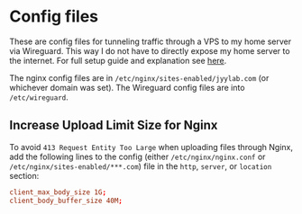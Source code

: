 # Config files

These are config files for tunneling traffic through a VPS to my home server via Wireguard. This way I do not have to directly expose my home server to the internet. For full setup guide and explanation see [here](../Documentation/Tunnel.md). 

The nginx config files are in `/etc/nginx/sites-enabled/jyylab.com` (or whichever domain was set). The Wireguard config files are into `/etc/wireguard`.

## Increase Upload Limit Size for Nginx

To avoid `413 Request Entity Too Large` when uploading files through Nginx, add the following lines to the config (either `/etc/nginx/nginx.conf` or `/etc/nginx/sites-enabled/***.com`) file in the `http`, `server`, or `location` section:

``` conf
client_max_body_size 1G;
client_body_buffer_size 40M;
```
